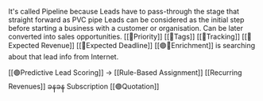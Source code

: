 It's called Pipeline because Leads have to pass-through the stage that straight forward as PVC pipe
Leads can be considered as the initial step before starting a business with a customer or organisation. 
Can be later converted into sales opportunities.
[[🤝Priority]]
[[🤝Tags]]
[[🤝Tracking]]
[[🤝Expected Revenue]] 
[[🤝Expected Deadline]] 
[[🟣🤝Enrichment]] is searching about that lead info from Internet.


[[🟣Predictive Lead Scoring]]  -> [[Rule-Based Assignment]]
[[Recurring Revenues]] ခနခန Subscription
[[🟣Quotation]]
